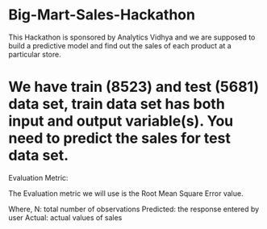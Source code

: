 # Big-Mart-Sales-Hackathon
This Hackathon is sponsored by Analytics Vidhya and we are supposed to build a predictive model and find out the sales of each product at a particular store.


# We have train (8523) and test (5681) data set, train data set has both input and output variable(s). You need to predict the sales for test data set.

 Evaluation Metric:

 The Evaluation metric we will use is the Root Mean Square Error value. 

Where,
N: total number of observations
Predicted: the response entered by user
Actual: actual values of sales


  
